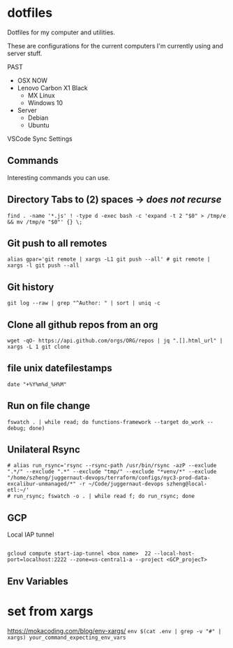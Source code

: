 dotfiles
========
Dotfiles for my computer and utilities. 

These are configurations for the current computers I'm currently using and server stuff.

PAST
  - OSX
NOW 
   - Lenovo Carbon X1 Black 
      - MX Linux
      - Windows 10 
   - Server 
       - Debian
       - Ubuntu 

VSCode Sync Settings


## Commands
Interesting commands you can use. 

## Directory Tabs to (2) spaces -> *does not recurse*
```
find . -name '*.js' ! -type d -exec bash -c 'expand -t 2 "$0" > /tmp/e && mv /tmp/e "$0"' {} \;
```
## Git push to all remotes
```
alias gpar='git remote | xargs -L1 git push --all' # git remote | xargs -l git push --all
```

## Git history 
```
git log --raw | grep "^Author: " | sort | uniq -c
```


## Clone all github repos from an org
```
wget -qO- https://api.github.com/orgs/ORG/repos | jq ".[].html_url" | xargs -L 1 git clone
```

## file unix datefilestamps

```
date "+%Y%m%d_%H%M" 
```

## Run on file change
``` 
fswatch . | while read; do functions-framework --target do_work --debug; done)

```

## Unilateral Rsync
```
# alias run_rsync='rsync --rsync-path /usr/bin/rsync -azP --exclude ".*/" --exclude ".*" --exclude "tmp/" --exclude "*venv/*" --exclude "/home/szheng/juggernaut-devops/terraform/configs/nyc3-prod-data-excalibur-unmanaged/*" -r ~/Code/juggernaut-devops szheng@local-etl:~/'
# run_rsync; fswatch -o . | while read f; do run_rsync; done
```


## GCP

Local IAP tunnel
```

gcloud compute start-iap-tunnel <box name>  22 --local-host-port=localhost:2222 --zone=us-central1-a --project <GCP_projecT> 

```
## Env Variables
# set from xargs
https://mokacoding.com/blog/env-xargs/
`env $(cat .env | grep -v "#" | xargs) your_command_expecting_env_vars`
